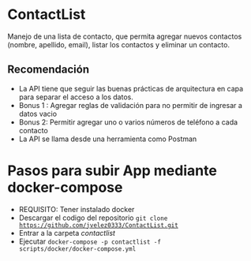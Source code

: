 # ContactList
Manejo de una lista de contacto, que permita agregar nuevos contactos (nombre, apellido, email), listar los contactos y eliminar un contacto.
## Recomendación
* La API tiene que seguir las buenas prácticas de arquitectura en capa para separar el acceso a los datos.
* Bonus 1 : Agregar reglas de validación para no permitir de ingresar a datos vacio
* Bonus 2: Permitir agregar uno o varios números de teléfono a cada contacto
* La API se llama desde una herramienta como Postman
# Pasos para subir App mediante docker-compose
 * REQUISITO: Tener instalado docker
 * Descargar el codigo del repositorio <code>git clone https://github.com/jvelez0333/ContactList.git</code>
 * Entrar a la carpeta *contactlist*
 * Ejecutar <code>docker-compose -p contactlist -f scripts/docker/docker-compose.yml</code> 